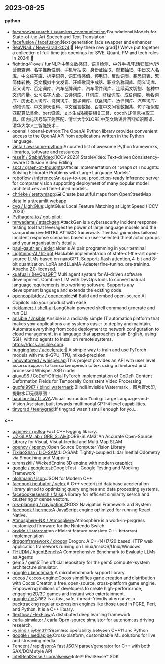 ## 2023-08-25

#### python
* [facebookresearch / seamless_communication](https://github.com/facebookresearch/seamless_communication):Foundational Models for State-of-the-Art Speech and Text Translation
* [facefusion / facefusion](https://github.com/facefusion/facefusion):Next generation face swapper and enhancer
* [ReaVNaiL / New-Grad-2024](https://github.com/ReaVNaiL/New-Grad-2024):👋 Hey there new grad🎉! We've put together a collection of full-time job openings for SWE, Quant, PM and tech roles in 2024! 🚀
* [fighting41love / funNLP](https://github.com/fighting41love/funNLP):中英文敏感词、语言检测、中外手机/电话归属地/运营商查询、名字推断性别、手机号抽取、身份证抽取、邮箱抽取、中日文人名库、中文缩写库、拆字词典、词汇情感值、停用词、反动词表、暴恐词表、繁简体转换、英文模拟中文发音、汪峰歌词生成器、职业名称词库、同义词库、反义词库、否定词库、汽车品牌词库、汽车零件词库、连续英文切割、各种中文词向量、公司名字大全、古诗词库、IT词库、财经词库、成语词库、地名词库、历史名人词库、诗词词库、医学词库、饮食词库、法律词库、汽车词库、动物词库、中文聊天语料、中文谣言数据、百度中文问答数据集、句子相似度匹配算法集合、bert资源、文本生成&摘要相关工具、cocoNLP信息抽取工具、国内电话号码正则匹配、清华大学XLORE:中英文跨语言百科知识图谱、清华大学人工智能技术…
* [openai / openai-python](https://github.com/openai/openai-python):The OpenAI Python library provides convenient access to the OpenAI API from applications written in the Python language.
* [vinta / awesome-python](https://github.com/vinta/awesome-python):A curated list of awesome Python frameworks, libraries, software and resources
* [rese1f / StableVideo](https://github.com/rese1f/StableVideo):[ICCV 2023] StableVideo: Text-driven Consistency-aware Diffusion Video Editing
* [spcl / graph-of-thoughts](https://github.com/spcl/graph-of-thoughts):Official Implementation of "Graph of Thoughts: Solving Elaborate Problems with Large Language Models"
* [roboflow / inference](https://github.com/roboflow/inference):An easy-to-use, production-ready inference server for computer vision supporting deployment of many popular model architectures and fine-tuned models.
* [chrieke / prettymapp](https://github.com/chrieke/prettymapp):🖼️ Create beautiful maps from OpenStreetMap data in a streamlit webapp
* [cvg / LightGlue](https://github.com/cvg/LightGlue):LightGlue: Local Feature Matching at Light Speed (ICCV 2023)
* [Pythagora-io / gpt-pilot](https://github.com/Pythagora-io/gpt-pilot):
* [mrwadams / attackgen](https://github.com/mrwadams/attackgen):AttackGen is a cybersecurity incident response testing tool that leverages the power of large language models and the comprehensive MITRE ATT&CK framework. The tool generates tailored incident response scenarios based on user-selected threat actor groups and your organisation's details.
* [paul-gauthier / aider](https://github.com/paul-gauthier/aider):aider is AI pair programming in your terminal
* [Lightning-AI / lit-gpt](https://github.com/Lightning-AI/lit-gpt):Hackable implementation of state-of-the-art open-source LLMs based on nanoGPT. Supports flash attention, 4-bit and 8-bit quantization, LoRA and LLaMA-Adapter fine-tuning, pre-training. Apache 2.0-licensed.
* [kuafuai / DevOpsGPT](https://github.com/kuafuai/DevOpsGPT):Multi agent system for AI-driven software development. Combine LLM with DevOps tools to convert natural language requirements into working software. Supports any development language and extends the existing code.
* [opencopilotdev / opencopilot](https://github.com/opencopilotdev/opencopilot):🕊️ Build and embed open-source AI Copilots into your product with ease
* [ricklamers / shell-ai](https://github.com/ricklamers/shell-ai):LangChain powered shell command generate and run CLI
* [ansible / ansible](https://github.com/ansible/ansible):Ansible is a radically simple IT automation platform that makes your applications and systems easier to deploy and maintain. Automate everything from code deployment to network configuration to cloud management, in a language that approaches plain English, using SSH, with no agents to install on remote systems. https://docs.ansible.com.
* [huggingface / accelerate](https://github.com/huggingface/accelerate):🚀 A simple way to train and use PyTorch models with multi-GPU, TPU, mixed-precision
* [innovatorved / whisper.api](https://github.com/innovatorved/whisper.api):This project provides an API with user level access support to transcribe speech to text using a finetuned and processed Whisper ASR model.
* [qiuyu96 / CoDeF](https://github.com/qiuyu96/CoDeF):Official PyTorch implementation of CoDeF: Content Deformation Fields for Temporally Consistent Video Processing
* [guofei9987 / blind_watermark](https://github.com/guofei9987/blind_watermark):Blind&Invisible Watermark ，图片盲水印，提取水印无须原图！
* [haotian-liu / LLaVA](https://github.com/haotian-liu/LLaVA):Visual Instruction Tuning: Large Language-and-Vision Assistant built towards multimodal GPT-4 level capabilities.
* [tinygrad / teenygrad](https://github.com/tinygrad/teenygrad):If tinygrad wasn't small enough for you...

#### c++
* [gabime / spdlog](https://github.com/gabime/spdlog):Fast C++ logging library.
* [UZ-SLAMLab / ORB_SLAM3](https://github.com/UZ-SLAMLab/ORB_SLAM3):ORB-SLAM3: An Accurate Open-Source Library for Visual, Visual-Inertial and Multi-Map SLAM
* [opencv / opencv](https://github.com/opencv/opencv):Open Source Computer Vision Library
* [TixiaoShan / LIO-SAM](https://github.com/TixiaoShan/LIO-SAM):LIO-SAM: Tightly-coupled Lidar Inertial Odometry via Smoothing and Mapping
* [turanszkij / WickedEngine](https://github.com/turanszkij/WickedEngine):3D engine with modern graphics
* [google / googletest](https://github.com/google/googletest):GoogleTest - Google Testing and Mocking Framework
* [nlohmann / json](https://github.com/nlohmann/json):JSON for Modern C++
* [facebookincubator / velox](https://github.com/facebookincubator/velox):A C++ vectorized database acceleration library aimed to optimizing query engines and data processing systems.
* [facebookresearch / faiss](https://github.com/facebookresearch/faiss):A library for efficient similarity search and clustering of dense vectors.
* [ros-planning / navigation2](https://github.com/ros-planning/navigation2):ROS2 Navigation Framework and System
* [facebook / hermes](https://github.com/facebook/hermes):A JavaScript engine optimized for running React Native.
* [Atmosphere-NX / Atmosphere](https://github.com/Atmosphere-NX/Atmosphere):Atmosphère is a work-in-progress customized firmware for the Nintendo Switch.
* [arvidn / libtorrent](https://github.com/arvidn/libtorrent):an efficient feature complete C++ bittorrent implementation
* [drogonframework / drogon](https://github.com/drogonframework/drogon):Drogon: A C++14/17/20 based HTTP web application framework running on Linux/macOS/Unix/Windows
* [THUDM / AgentBench](https://github.com/THUDM/AgentBench):A Comprehensive Benchmark to Evaluate LLMs as Agents
* [gem5 / gem5](https://github.com/gem5/gem5):The official repository for the gem5 computer-system architecture simulator.
* [google / benchmark](https://github.com/google/benchmark):A microbenchmark support library
* [cocos / cocos-engine](https://github.com/cocos/cocos-engine):Cocos simplifies game creation and distribution with Cocos Creator, a free, open-source, cross-platform game engine. Empowering millions of developers to create high-performance, engaging 2D/3D games and instant web entertainment.
* [google / re2](https://github.com/google/re2):RE2 is a fast, safe, thread-friendly alternative to backtracking regular expression engines like those used in PCRE, Perl, and Python. It is a C++ library.
* [flexflow / FlexFlow](https://github.com/flexflow/FlexFlow):A distributed deep learning framework.
* [carla-simulator / carla](https://github.com/carla-simulator/carla):Open-source simulator for autonomous driving research.
* [pybind / pybind11](https://github.com/pybind/pybind11):Seamless operability between C++11 and Python
* [google / mediapipe](https://github.com/google/mediapipe):Cross-platform, customizable ML solutions for live and streaming media.
* [Tencent / rapidjson](https://github.com/Tencent/rapidjson):A fast JSON parser/generator for C++ with both SAX/DOM style API
* [IntelRealSense / librealsense](https://github.com/IntelRealSense/librealsense):Intel® RealSense™ SDK

